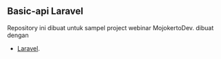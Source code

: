 
## Basic-api Laravel

Repository ini dibuat untuk sampel project webinar MojokertoDev. dibuat dengan

- [Laravel](https://laravel.com).

